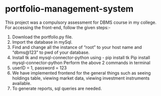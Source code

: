 # portfolio-management-system
This project was a compulsory assessment for DBMS course in my college.
For accessing the front-end, follow the given steps:-
1) Download the portfolio.py file.
2) Import the database in mySql.
3) Find and change all the instance of “root” to your host name and “dbms@123” to pwd of
your database.
4) Install tk and mysql-connector-python using -
pip install tk
Pip install mysql-connector-python
Perform the above 2 commands in terminal
5) userID = 1, password = 123
6) We have implemented frontend for the general things such as seeing holdings table,
viewing market data, viewing investment instruments available.
7) To generate reports, sql queries are needed.
